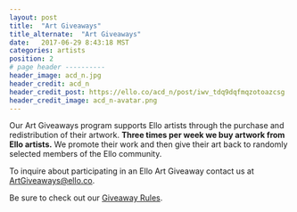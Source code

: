 ```yaml
---
layout: post
title:  "Art Giveaways"
title_alternate:  "Art Giveaways"
date:   2017-06-29 8:43:18 MST
categories: artists
position: 2
# page header ----------
header_image: acd_n.jpg
header_credit: acd_n
header_credit_post: https://ello.co/acd_n/post/iwv_tdq9dqfmqzotoazcsg
header_credit_image: acd_n-avatar.png
---
```


Our Art Giveaways program supports Ello artists through the purchase and redistribution of their artwork. **Three times per week we buy artwork from Ello artists.** We promote their work and then give their art back to randomly selected members of the Ello community. 

To inquire about participating in an Ello Art Giveaway contact us at ArtGiveaways@ello.co.

Be sure to check out our [Giveaway Rules](/wtf/policies/giveaway-rules).
